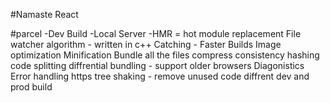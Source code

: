 #Namaste React

#parcel
-Dev Build
-Local Server
-HMR = hot module replacement
File watcher algorithm - written in c++
Catching - Faster Builds
Image optimization
Minification
Bundle all the files
compress
consistency hashing
code splitting
diffrential bundling - support older browsers
Diagonistics
Error handling
https
tree shaking - remove unused code
diffrent dev and prod build
